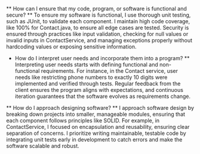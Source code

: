 ** How can I ensure that my code, program, or software is functional and secure? ** 
To ensure my software is functional, I use thorough unit testing, such as JUnit, to validate each component. I maintain high code coverage, like 100% for Contact.java, to ensure all edge cases are tested. 
Security is ensured through practices like input validation, checking for null values or invalid inputs in ContactService, and managing exceptions properly without hardcoding values or exposing sensitive information.

* How do I interpret user needs and incorporate them into a program?  **
Interpreting user needs starts with defining functional and non-functional requirements. For instance, in the Contact service, user needs like restricting phone numbers to exactly 10 digits were implemented and verified through tests. 
Regular feedback from the client ensures the program aligns with expectations, and continuous iteration guarantees that the software evolves as requirements change.

** How do I approach designing software?  **
I approach software design by breaking down projects into smaller, manageable modules, ensuring that each component follows principles like SOLID. 
For example, in ContactService, I focused on encapsulation and reusability, ensuring clear separation of concerns. I prioritize writing maintainable, testable code by integrating unit tests early in development to catch errors and make the software scalable and robust.



